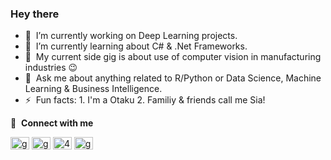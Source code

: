### Hey there <a href="https://babakbar.github.io/"></a>

- 🔭 &nbsp;I’m currently working on Deep Learning projects.
- 🌱 &nbsp;I’m currently learning about C# & .Net Frameworks.
- 💼 &nbsp;My current side gig is about use of computer vision in manufacturing industries :wink:
- 💬 &nbsp;Ask me about anything related to R/Python or Data Science, Machine Learning & Business Intelligence.
- ⚡ &nbsp;Fun facts: 1. I'm a Otaku 2. Familiy & friends call me Sia!

🔗 &nbsp;**Connect with me**
<p align="left">
<a href="http://www.linkedin.com/in/babakbarghi" target="blank"><img align="center" src="https://raw.githubusercontent.com/rahuldkjain/github-profile-readme-generator/master/src/images/icons/Social/linked-in-alt.svg" alt="gautamkrishnar" height="20" width="30" /></a>
<a href="https://twitter.com/Bab_Siav" target="blank"><img align="center" src="https://raw.githubusercontent.com/rahuldkjain/github-profile-readme-generator/master/src/images/icons/Social/twitter.svg" alt="gautamkrishnar" height="20" width="30" /></a>
<a href="https://stackoverflow.com/users/14432603/sia" target="blank"><img align="center" src="https://raw.githubusercontent.com/rahuldkjain/github-profile-readme-generator/master/src/images/icons/Social/stack-overflow.svg" alt="4214976" height="20" width="30" /></a>
<a href="https://www.instagram.com/sia_bar/" target="blank"><img align="center" src="https://raw.githubusercontent.com/rahuldkjain/github-profile-readme-generator/master/src/images/icons/Social/instagram.svg" alt="gautamkrishnar" height="20" width="30" /></a>
